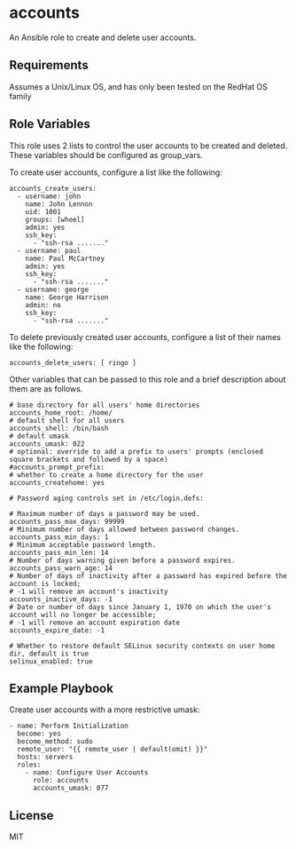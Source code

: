 accounts
========

An Ansible role to create and delete user accounts.

Requirements
------------

Assumes a Unix/Linux OS, and has only been tested on the RedHat OS family

Role Variables
--------------

This role uses 2 lists to control the user accounts to be created and deleted.
These variables should be configured as group_vars.

To create user accounts, configure a list like the following:

    accounts_create_users:
      - username: john
        name: John Lennon
        uid: 1001
        groups: [wheel]
        admin: yes
        ssh_key:
          - "ssh-rsa ......."
      - username: paul
        name: Paul McCartney
        admin: yes
        ssh_key:
          - "ssh-rsa ......."
      - username: george
        name: George Harrison
        admin: no
        ssh_key:
          - "ssh-rsa ......."

To delete previously created user accounts, configure a list of their names like the following:

    accounts_delete_users: [ ringo ]

Other variables that can be passed to this role and a brief description about
them are as follows.

    # base directory for all users' home directories
    accounts_home_root: /home/
    # default shell for all users
    accounts_shell: /bin/bash
    # default umask
    accounts_umask: 022
    # optional: override to add a prefix to users' prompts (enclosed square brackets and followed by a space)
    #accounts_prompt_prefix: 
    # whether to create a home directory for the user
    accounts_createhome: yes

    # Password aging controls set in /etc/login.defs:

    # Maximum number of days a password may be used.
    accounts_pass_max_days: 99999
    # Minimum number of days allowed between password changes.
    accounts_pass_min_days: 1
    # Minimum acceptable password length.
    accounts_pass_min_len: 14
    # Number of days warning given before a password expires.
    accounts_pass_warn_age: 14
    # Number of days of inactivity after a password has expired before the account is locked;
    # -1 will remove an account's inactivity
    accounts_inactive_days: -1
    # Date or number of days since January 1, 1970 on which the user's account will no longer be accessible;
    # -1 will remove an account expiration date
    accounts_expire_date: -1

    # Whether to restore default SELinux security contexts on user home dir, default is true
    selinux_enabled: true

Example Playbook
----------------

Create user accounts with a more restrictive umask:

    - name: Perform Initialization
      become: yes
      become_method: sudo
      remote_user: "{{ remote_user | default(omit) }}"
      hosts: servers
      roles:
        - name: Configure User Accounts
          role: accounts
          accounts_umask: 077

License
-------

MIT

